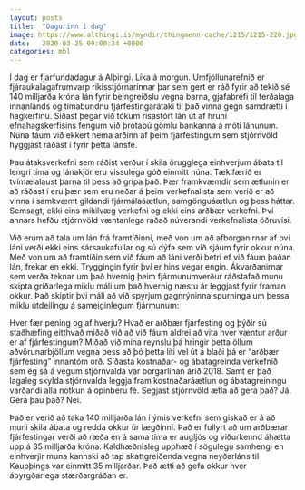 ```yaml
---
layout: posts
title:  "Dagurinn í dag"
image: https://www.althingi.is/myndir/thingmenn-cache/1215/1215-220.jpg
date:   2020-03-25 09:00:34 +0000
categories: mbl
---
```

Í dag er fjarfundadagur á Alþingi. Líka á morgun. Umfjöllunarefnið er fjáraukalagafrumvarp ríkisstjórnarinnar þar sem gert er ráð fyrir að tekið sé 140 milljarða króna lán fyrir beingreiðslu vegna barna, gjafabréfi til ferðalaga innanlands og tímabundnu fjárfestingarátaki til það vinna gegn samdrætti í hagkerfinu. Síðast þegar við tókum risastórt lán út af hruni efnahagskerfisins fengum við þrotabú gömlu bankanna á móti lánunum. Núna fáum við ekkert nema arðinn af þeim fjárfestingum sem stjórnvöld hyggjast ráðast í fyrir þetta lánsfé.

Þau átaksverkefni sem ráðist verður í skila örugglega einhverjum ábata til lengri tíma og lánakjör eru vissulega góð einmitt núna. Tækifærið er tvímælalaust þarna til þess að grípa það. Þær framkvæmdir sem ætlunin er að ráðast í eru þær sem eru neðar á þeim verkefnalista sem verið er að vinna í samkvæmt gildandi fjármálaáætlun, samgönguáætlun og þess háttar. Semsagt, ekki eins mikilvæg verkefni og ekki eins arðbær verkefni. Því annars hefðu stjórnvöld væntanlega raðað núverandi verkefnalista öðruvísi.

Við erum að tala um lán frá framtíðinni, með von um að afborganirnar af því láni verði ekki eins sársaukafullar og sú dýfa sem við sjáum fyrir okkur núna. Með von um að framtíðin sem við fáum að láni verði betri ef við fáum þaðan lán, frekar en ekki. Tryggingin fyrir því er hins vegar engin. Ákvarðanirnar sem verða teknar um það hvernig þeim fjármunumverður ráðstafað munu skipta gríðarlega miklu máli um það hvernig næstu ár leggjast fyrir framan okkur. Það skiptir því máli að við spyrjum gagnrýninna spurninga um þessa miklu útdeilingu á sameiginlegum fjármunum:

Hver fær pening og af hverju? Hvað er arðbær fjárfesting og þýðir sú staðhæfing eitthvað miðað við að við fáum aldrei að vita hver væntur arður er af fjárfestingum? Miðað við mína reynslu þá hringir þetta öllum aðvörunarbjöllum vegna þess að þó þetta líti vel út á blaði þá er “arðbær fjárfesting” innantóm orð. Síðasta kostnaðar- og ábatagreinda verkefnið sem ég sá á vegum stjórnvalda var borgarlínan árið 2018. Samt er það lagaleg skylda stjórnvalda leggja fram kostnaðaráætlun og ábatagreiningu varðandi alla notkun á opinberu fé. Segjast stjórnvöld ætla að gera það? Já. Gera þau það? Nei.

Það er verið að taka 140 milljarða lán í ýmis verkefni sem giskað er á að muni skila ábata og redda okkur úr lægðinni. Það er fullyrt að um arðbærar fjárfestingar verði að ræða en á sama tíma er augljós og viðurkennd áhætta upp á 35 milljarða króna. Kaldhæðnisleg upphæð í sögulegu samhengi en einhverjir muna kannski að tap skattgreiðenda vegna neyðarláns til Kaupþings var einmitt 35 milljarðar. Það ætti að gefa okkur hver ábyrgðarlega stærðargráðan er.
